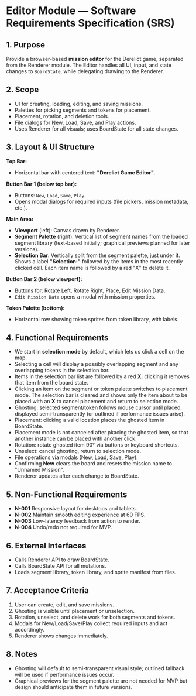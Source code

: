 # Editor Module — Software Requirements Specification (SRS)

## 1. Purpose
Provide a browser-based **mission editor** for the Derelict game, separated from the Renderer module. The Editor handles all UI, input, and state changes to `BoardState`, while delegating drawing to the Renderer.

## 2. Scope
- UI for creating, loading, editing, and saving missions.
- Palettes for picking segments and tokens for placement.
- Placement, rotation, and deletion tools.
- File dialogs for New, Load, Save, and Play actions.
- Uses Renderer for all visuals; uses BoardState for all state changes.

## 3. Layout & UI Structure
**Top Bar:**
- Horizontal bar with centered text: **"Derelict Game Editor"**.

**Button Bar 1 (below top bar):**
- Buttons: `New`, `Load`, `Save`, `Play`.
- Opens modal dialogs for required inputs (file pickers, mission metadata, etc.).

**Main Area:**
- **Viewport** (left): Canvas drawn by Renderer.
- **Segment Palette** (right): Vertical list of segment names from the loaded segment library (text-based initially; graphical previews planned for later versions).
 - **Selection Bar**: Vertically split from the segment palette, just under it. Shows a label **"Selection:"** followed by the items in the most recently clicked cell. Each item name is followed by a red "X" to delete it.

**Button Bar 2 (below viewport):**
- Buttons for: Rotate Left, Rotate Right, Place, Edit Mission Data.
- `Edit Mission Data` opens a modal with mission properties.

**Token Palette (bottom):**
- Horizontal row showing token sprites from token library, with labels.

## 4. Functional Requirements
 - We start in **selection mode** by default, which lets us click a cell on the map.
 - Selecting a cell will display a possibly overlapping segment and any overlapping tokens in the selection bar.
 - Items in the selection bar list are followed by a red **X**; clicking it removes that item from the board state.
 - Clicking an item on the segment or token palette switches to placement mode. The selection bar is cleared and shows only the item about to be placed with an **X** to cancel placement and return to selection mode.
- Ghosting: selected segment/token follows mouse cursor until placed, displayed semi-transparently (or outlined if performance issues arise).
- Placement: clicking a valid location places the ghosted item in BoardState.
- Placement mode is not canceled after pkacing the ghosted item, so that another instance can be placed with another click.
- Rotation: rotate ghosted item 90° via buttons or keyboard shortcuts.
- Unselect: cancel ghosting, return to selection mode.
- File operations via modals (New, Load, Save, Play).
- Confirming **New** clears the board and resets the mission name to "Unnamed Mission".
- Renderer updates after each change to BoardState.

## 5. Non-Functional Requirements
- **N-001** Responsive layout for desktops and tablets.
- **N-002** Maintain smooth editing experience at 60 FPS.
- **N-003** Low-latency feedback from action to render.
- **N-004** Undo/redo not required for MVP.

## 6. External Interfaces
- Calls Renderer API to draw BoardState.
- Calls BoardState API for all mutations.
- Loads segment library, token library, and sprite manifest from files.

## 7. Acceptance Criteria
1. User can create, edit, and save missions.
2. Ghosting is visible until placement or unselection.
3. Rotation, unselect, and delete work for both segments and tokens.
4. Modals for New/Load/Save/Play collect required inputs and act accordingly.
5. Renderer shows changes immediately.

## 8. Notes
- Ghosting will default to semi-transparent visual style; outlined fallback will be used if performance issues occur.
- Graphical previews for the segment palette are not needed for MVP but design should anticipate them in future versions.

